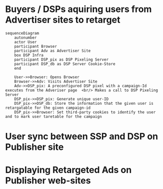 # Buyers / DSPs aquiring users from Advertiser sites to retarget

```mermaid
sequenceDiagram
    autonumber
    actor User
    participant Browser
    participant Adv as Advertiser Site
    box DSP Infra
    participant DSP_pix as DSP Pixeling Server
    participant DSP_db as DSP Server Cookie-Store
    end

    User->>Browser: Opens Browser
    Browser->>Adv: Visits Advertiser Site
    Adv->>DSP_pix: A preconfigured DSP pixel with a campaign-Id executes from the Adveriser page  <br/> Makes a call to DSP Pixeling Server
    DSP_pix->>DSP_pix: Generate unique user-ID
    DSP_pix->>DSP_db: Store the information that the given user is retargatable for the given campaign-id
    DSP_pix->>Browser: Set third-party cookies to identify the user and to mark user taretable for the campaign

```

# User sync between SSP and DSP on Publisher site

# Displaying Retargeted Ads on Publisher web-sites




